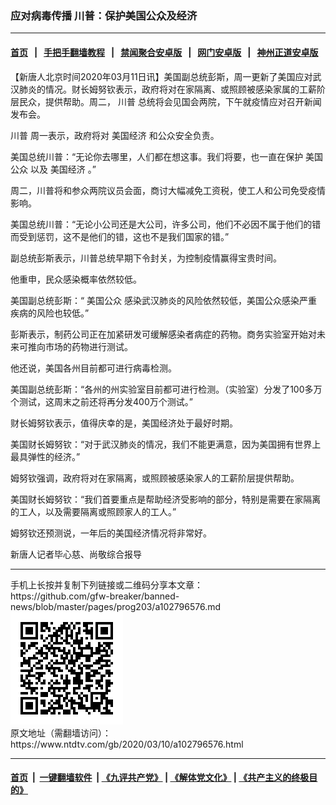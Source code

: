 ### 应对病毒传播 川普：保护美国公众及经济
------------------------

#### [首页](https://github.com/gfw-breaker/banned-news/blob/master/README.md) &nbsp;&nbsp;|&nbsp;&nbsp; [手把手翻墙教程](https://github.com/gfw-breaker/guides/wiki) &nbsp;&nbsp;|&nbsp;&nbsp; [禁闻聚合安卓版](https://github.com/gfw-breaker/bn-android) &nbsp;&nbsp;|&nbsp;&nbsp; [网门安卓版](https://github.com/oGate2/oGate) &nbsp;&nbsp;|&nbsp;&nbsp; [神州正道安卓版](https://github.com/SzzdOgate/update) 



<div><div class="post_content" itemprop="articleBody">
 <p>
  【新唐人北京时间2020年03月11日讯】美国副总统彭斯，周一更新了美国应对武汉肺炎的情况。财长姆努钦表示，政府将对在家隔离、或照顾被感染家属的工薪阶层民众，提供帮助。周二，
  <ok href="https://www.ntdtv.com/gb/川普.htm">
   川普
  </ok>
  总统将会见国会两院，下午就疫情应对召开新闻发布会。
 </p>
 <p>
  <ok href="https://www.ntdtv.com/gb/川普.htm">
   川普
  </ok>
  周一表示，政府将对
  <ok href="https://www.ntdtv.com/gb/美国经济.htm">
   美国经济
  </ok>
  和公众安全负责。
 </p>
 <p>
  美国总统川普：“无论你去哪里，人们都在想这事。我们将要，也一直在保护
  <ok href="https://www.ntdtv.com/gb/美国公众.htm">
   美国公众
  </ok>
  以及
  <ok href="https://www.ntdtv.com/gb/美国经济.htm">
   美国经济
  </ok>
  。”
 </p>
 <p>
  周二，川普将和参众两院议员会面，商讨大幅减免工资税，使工人和公司免受疫情影响。
 </p>
 <p>
  美国总统川普：“无论小公司还是大公司，许多公司，他们不必因不属于他们的错而受到惩罚，这不是他们的错，这也不是我们国家的错。”
 </p>
 <p>
  副总统彭斯表示，川普总统早期下令封关，为控制疫情赢得宝贵时间。
 </p>
 <p>
  他重申，民众感染概率依然较低。
 </p>
 <p>
  美国副总统彭斯：“
  <ok href="https://www.ntdtv.com/gb/美国公众.htm">
   美国公众
  </ok>
  感染武汉肺炎的风险依然较低，美国公众感染严重疾病的风险也较低。”
 </p>
 <p>
  彭斯表示，制药公司正在加紧研发可缓解感染者病症的药物。商务实验室开始对未来可推向市场的药物进行测试。
 </p>
 <p>
  他还说，美国各州目前都可进行病毒检测。
 </p>
 <p>
  美国副总统彭斯：“各州的州实验室目前都可进行检测。（实验室）分发了100多万个测试，这周末之前还将再分发400万个测试。”
 </p>
 <p>
  财长姆努钦表示，值得庆幸的是，美国经济处于最好时期。
 </p>
 <p>
  美国财长姆努钦：“对于武汉肺炎的情况，我们不能更满意，因为美国拥有世界上最具弹性的经济。”
 </p>
 <p>
  姆努钦强调，政府将对在家隔离，或照顾被感染家人的工薪阶层提供帮助。
 </p>
 <p>
  美国财长姆努钦：“我们首要重点是帮助经济受影响的部分，特别是需要在家隔离的工人，以及需要隔离或照顾家人的工人。”
 </p>
 <p>
  姆努钦还预测说，一年后的美国经济情况将非常好。
 </p>
 <p>
  新唐人记者毕心慈、尚敬综合报导
 </p>
 <div class="single_ad">
 </div>
</div>
</div>
<hr/>
手机上长按并复制下列链接或二维码分享本文章：<br/>
https://github.com/gfw-breaker/banned-news/blob/master/pages/prog203/a102796576.md <br/>
<a href='https://github.com/gfw-breaker/banned-news/blob/master/pages/prog203/a102796576.md'><img src='https://github.com/gfw-breaker/banned-news/blob/master/pages/prog203/a102796576.md.png'/></a> <br/>
原文地址（需翻墙访问）：https://www.ntdtv.com/gb/2020/03/10/a102796576.html


------------------------
#### [首页](https://github.com/gfw-breaker/banned-news/blob/master/README.md) &nbsp;|&nbsp; [一键翻墙软件](https://github.com/gfw-breaker/nogfw/blob/master/README.md) &nbsp;| [《九评共产党》](https://github.com/gfw-breaker/9ping.md/blob/master/README.md#九评之一评共产党是什么) | [《解体党文化》](https://github.com/gfw-breaker/jtdwh.md/blob/master/README.md) | [《共产主义的终极目的》](https://github.com/gfw-breaker/gczydzjmd.md/blob/master/README.md)


<img src='http://gfw-breaker.win/banned-news/pages/prog203/a102796576.md' width='0px' height='0px'/>